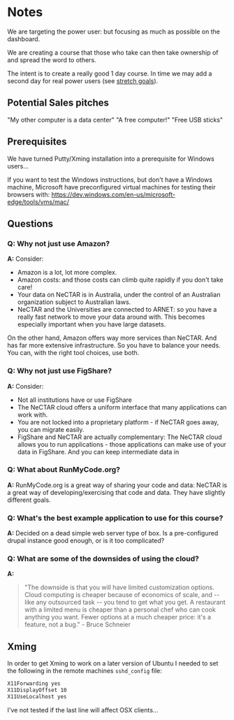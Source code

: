 # Notes

We are targeting the power user: but focusing as much as possible on the dashboard.

We are creating a course that those who take can then take ownership of and spread the word to others.

The intent is to create a really good 1 day course. In time we may add a second day for real power users (see [stretch
goals](stretch_goals.md)).

## Potential Sales pitches

"My other computer is a data center"
"A free computer!"
"Free USB sticks"

## Prerequisites

We have turned Putty/Xming installation into a prerequisite for Windows users...

If you want to test the Windows instructions, but don't have a Windows machine, Microsoft have preconfigured 
virtual machines for testing their browsers with: https://dev.windows.com/en-us/microsoft-edge/tools/vms/mac/

## Questions

### Q: Why not just use Amazon?

**A:** Consider:

* Amazon is a lot, lot more complex. 
* Amazon costs: and those costs can climb quite rapidly if you don't take care!
* Your data on NeCTAR is in Australia, under the control of an Australian organization subject to Australian laws.
* NeCTAR and the Universities are connected to ARNET: so you have a really fast network to move your data around with.
  This becomes especially important when you have large datasets.

On the other hand, Amazon offers way more services than NeCTAR. And has far more extensive infrastructure. So you
have to balance your needs. You can, with the right tool choices, use both.
  
### Q: Why not just use FigShare?

**A:** Consider:
 
* Not all institutions have or use FigShare
* The NeCTAR cloud offers a uniform interface that many applications can work with.
* You are not locked into a proprietary platform - if NeCTAR goes away, you can migrate easily. 
* FigShare and NeCTAR are actually complementary: The NeCTAR cloud allows you to run applications - those applications 
  can make use of your data in FigShare. And you can keep intermediate data in  

### Q: What about RunMyCode.org?

**A:** RunMyCode.org is a great way of sharing your code and data: NeCTAR is a great way of developing/exercising that code
and data. They have slightly different goals.

### Q: What's the best example application to use for this course?

**A:** Decided on a dead simple web server type of box. Is a pre-configured drupal instance good enough, or is it too 
complicated?

### Q: What are some of the downsides of using the cloud?

**A:** 

> "The downside is that you will have limited customization options. Cloud computing is cheaper because of economics 
> of scale, and -- like any outsourced task -- you tend to get what you get. A restaurant with a limited menu is 
> cheaper than a personal chef who can cook anything you want. Fewer options at a much cheaper price: it's a 
> feature, not a bug." - Bruce Schneier 


## Xming

In order to get Xming to work on a later version of Ubuntu I needed to set the following in the remote machines 
`sshd_config` file:

```bash
X11Forwarding yes
X11DisplayOffset 10
X11UseLocalhost yes
```

I've not tested if the last line will affect OSX clients...